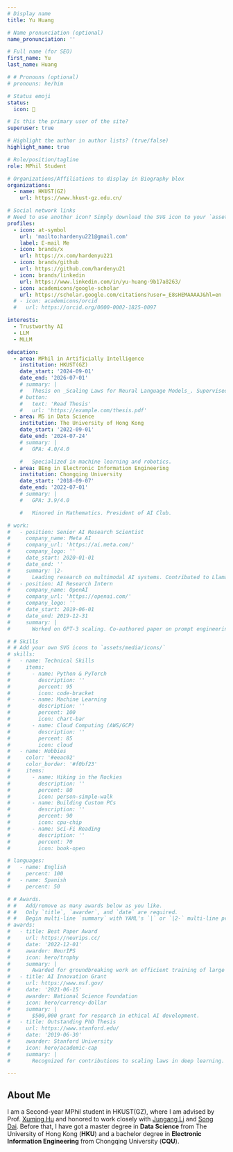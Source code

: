 ```yaml
---
# Display name
title: Yu Huang

# Name pronunciation (optional)
name_pronunciation: ''

# Full name (for SEO)
first_name: Yu
last_name: Huang

# # Pronouns (optional)
# pronouns: he/him

# Status emoji
status:
  icon: 🌙

# Is this the primary user of the site?
superuser: true

# Highlight the author in author lists? (true/false)
highlight_name: true

# Role/position/tagline
role: MPhil Student

# Organizations/Affiliations to display in Biography blox
organizations:
  - name: HKUST(GZ)
    url: https://www.hkust-gz.edu.cn/

# Social network links
# Need to use another icon? Simply download the SVG icon to your `assets/media/icons/` folder.
profiles:
  - icon: at-symbol
    url: 'mailto:hardenyu221@gmail.com'
    label: E-mail Me
  - icon: brands/x
    url: https://x.com/hardenyu221
  - icon: brands/github
    url: https://github.com/hardenyu21
  - icon: brands/linkedin
    url: https://www.linkedin.com/in/yu-huang-9b17a8263/
  - icon: academicons/google-scholar
    url: https://scholar.google.com/citations?user=_E8sHEMAAAAJ&hl=en
  # - icon: academicons/orcid
  #   url: https://orcid.org/0000-0002-1825-0097

interests:
  - Trustworthy AI
  - LLM
  - MLLM

education:
  - area: MPhil in Artificially Intelligence
    institution: HKUST(GZ)
    date_start: '2024-09-01'
    date_end: '2026-07-01'
    # summary: |
    #   Thesis on _Scaling Laws for Neural Language Models_. Supervised by Prof. Andrew Ng. Published 5 papers in NeurIPS and ICML, with 2 best paper awards.
    # button:
    #   text: 'Read Thesis'
    #   url: 'https://example.com/thesis.pdf'
  - area: MS in Data Science
    institution: The University of Hong Kong
    date_start: '2022-09-01'
    date_end: '2024-07-24'
    # summary: |
    #   GPA: 4.0/4.0

    #   Specialized in machine learning and robotics.
  - area: BEng in Electronic Information Engineering
    institution: Chongqing University
    date_start: '2018-09-07'
    date_end: '2022-07-01'
    # summary: |
    #   GPA: 3.9/4.0

    #   Minored in Mathematics. President of AI Club.

# work:
#   - position: Senior AI Research Scientist
#     company_name: Meta AI
#     company_url: 'https://ai.meta.com/'
#     company_logo: ''
#     date_start: 2020-01-01
#     date_end: ''
#     summary: |2-
#       Leading research on multimodal AI systems. Contributed to Llama 2 and other open-source models. 50+ citations in 3 years.
#   - position: AI Research Intern
#     company_name: OpenAI
#     company_url: 'https://openai.com/'
#     company_logo: ''
#     date_start: 2019-06-01
#     date_end: 2019-12-31
#     summary: |
#       Worked on GPT-3 scaling. Co-authored paper on prompt engineering.

# # Skills
# # Add your own SVG icons to `assets/media/icons/`
# skills:
#   - name: Technical Skills
#     items:
#       - name: Python & PyTorch
#         description: ''
#         percent: 95
#         icon: code-bracket
#       - name: Machine Learning
#         description: ''
#         percent: 100
#         icon: chart-bar
#       - name: Cloud Computing (AWS/GCP)
#         description: ''
#         percent: 85
#         icon: cloud
#   - name: Hobbies
#     color: '#eeac02'
#     color_border: '#f0bf23'
#     items:
#       - name: Hiking in the Rockies
#         description: ''
#         percent: 80
#         icon: person-simple-walk
#       - name: Building Custom PCs
#         description: ''
#         percent: 90
#         icon: cpu-chip
#       - name: Sci-Fi Reading
#         description: ''
#         percent: 70
#         icon: book-open

# languages:
#   - name: English
#     percent: 100
#   - name: Spanish
#     percent: 50

# # Awards.
# #   Add/remove as many awards below as you like.
# #   Only `title`, `awarder`, and `date` are required.
# #   Begin multi-line `summary` with YAML's `|` or `|2-` multi-line prefix and indent 2 spaces below.
# awards:
#   - title: Best Paper Award
#     url: https://neurips.cc/
#     date: '2022-12-01'
#     awarder: NeurIPS
#     icon: hero/trophy
#     summary: |
#       Awarded for groundbreaking work on efficient training of large models.
#   - title: AI Innovation Grant
#     url: https://www.nsf.gov/
#     date: '2021-06-15'
#     awarder: National Science Foundation
#     icon: hero/currency-dollar
#     summary: |
#       $500,000 grant for research in ethical AI development.
#   - title: Outstanding PhD Thesis
#     url: https://www.stanford.edu/
#     date: '2019-06-30'
#     awarder: Stanford University
#     icon: hero/academic-cap
#     summary: |
#       Recognized for contributions to scaling laws in deep learning.

---
```


## About Me

I am a Second-year MPhil student in HKUST(GZ), where I am advised by Prof. [Xuming Hu](https://xuminghu.github.io/) and honored to work closely with [Jungang Li](https://openreview.net/profile?id=%7EJungang_Li1) and [Song Dai](https://openreview.net/profile?id=%7ESong_Dai2). Before that, I have got a master degree in **Data Science** from The University of Hong Kong (**HKU**) and a bachelor degree in **Electronic Information Engineering** from Chongqing University (**CQU**).


